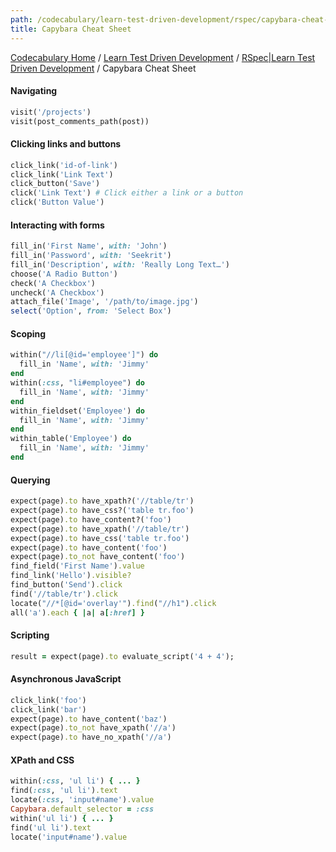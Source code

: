 ```yaml
---
path: /codecabulary/learn-test-driven-development/rspec/capybara-cheat-sheet
title: Capybara Cheat Sheet
---
```

[Codecabulary Home](/codecabulary) / [Learn Test Driven Development](/codecabulary/learn-test-driven-development) / [RSpec|Learn Test Driven Development](/codecabulary/learn-test-driven-development/rspec) / Capybara Cheat Sheet

<!-- ---title: Capybara Cheat Sheet -->

#### Navigating

```ruby
visit('/projects')
visit(post_comments_path(post))
```

#### Clicking links and buttons

```ruby
click_link('id-of-link')
click_link('Link Text')
click_button('Save')
click('Link Text') # Click either a link or a button
click('Button Value')
```

#### Interacting with forms

```ruby
fill_in('First Name', with: 'John')
fill_in('Password', with: 'Seekrit')
fill_in('Description', with: 'Really Long Text…')
choose('A Radio Button')
check('A Checkbox')
uncheck('A Checkbox')
attach_file('Image', '/path/to/image.jpg')
select('Option', from: 'Select Box')
```

#### Scoping

```ruby
within("//li[@id='employee']") do
  fill_in 'Name', with: 'Jimmy'
end
within(:css, "li#employee") do
  fill_in 'Name', with: 'Jimmy'
end
within_fieldset('Employee') do
  fill_in 'Name', with: 'Jimmy'
end
within_table('Employee') do
  fill_in 'Name', with: 'Jimmy'
end
```

#### Querying

```ruby
expect(page).to have_xpath?('//table/tr')
expect(page).to have_css?('table tr.foo')
expect(page).to have_content?('foo')
expect(page).to have_xpath('//table/tr')
expect(page).to have_css('table tr.foo')
expect(page).to have_content('foo')
expect(page).to_not have_content('foo')
find_field('First Name').value
find_link('Hello').visible?
find_button('Send').click
find('//table/tr').click
locate("//*[@id='overlay'").find("//h1").click
all('a').each { |a| a[:href] }
```

#### Scripting

```ruby
result = expect(page).to evaluate_script('4 + 4');
```

#### Asynchronous JavaScript

```ruby
click_link('foo')
click_link('bar')
expect(page).to have_content('baz')
expect(page).to_not have_xpath('//a')
expect(page).to have_no_xpath('//a')
```

#### XPath and CSS

```ruby
within(:css, 'ul li') { ... }
find(:css, 'ul li').text
locate(:css, 'input#name').value
Capybara.default_selector = :css
within('ul li') { ... }
find('ul li').text
locate('input#name').value
```
